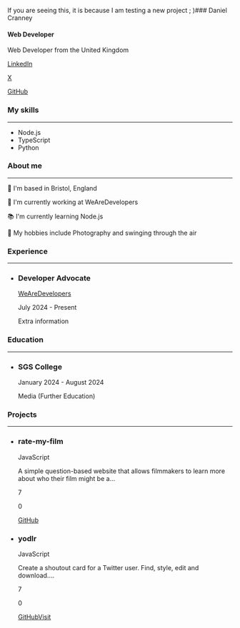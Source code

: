 If you are seeing this, it is because I am testing a new project ; )### Daniel Cranney

#### Web Developer

Web Developer from the United Kingdom

[LinkedIn](https://www.linkedin.com/in/danielcranneydd)

[X](https://twitter.com/danielcranney)

[GitHub](https://github.com/danielcranney)

### My skills

* * *

*   Node.js
*   TypeScript
*   Python

### About me

* * *

📍 I'm based in Bristol, England

💼 I'm currently working at WeAreDevelopers

📚 I'm currently learning Node.js

🎨 My hobbies include Photography and swinging through the air

### Experience

* * *

*   ### Developer Advocate
    
    [WeAreDevelopers](https://www.wearedevelopers.com)
    
    July 2024 - Present
    
    Extra information
    

### Education

* * *

*   ### SGS College
    
    January 2024 - August 2024
    
    Media (Further Education)
    

### Projects

* * *

*   ### rate-my-film
    
    JavaScript
    
    A simple question-based website that allows filmmakers to learn more about who their film might be a...
    
    7
    
    0
    
    [GitHub](https://github.com/danielcranney/rate-my-film)
    
*   ### yodlr
    
    JavaScript
    
    Create a shoutout card for a Twitter user. Find, style, edit and download....
    
    7
    
    0
    
    [GitHub](https://github.com/danielcranney/yodlr)[Visit](https://yodlr.vercel.app/)